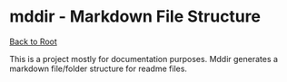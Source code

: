 mddir - Markdown File Structure
===============================

[Back to Root](../../README.md)

This is a project mostly for documentation purposes. Mddir generates a markdown file/folder structure for readme files.